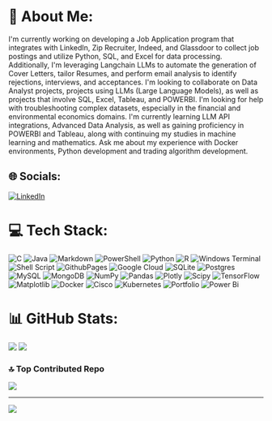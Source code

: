 # 💫 About Me:

I'm currently working on developing a Job Application program that integrates with LinkedIn, Zip Recruiter, Indeed, and Glassdoor to collect job postings and utilize Python, SQL, and Excel for data processing. Additionally, I'm leveraging Langchain LLMs to automate the generation of Cover Letters, tailor Resumes, and perform email analysis to identify rejections, interviews, and acceptances. I'm looking to collaborate on Data Analyst projects, projects using LLMs (Large Language Models), as well as projects that involve SQL, Excel, Tableau, and POWERBI. I'm looking for help with troubleshooting complex datasets, especially in the financial and environmental economics domains. I'm currently learning LLM API integrations, Advanced Data Analysis, as well as gaining proficiency in POWERBI and Tableau, along with continuing my studies in machine learning and mathematics. Ask me about my experience with Docker environments, Python development and trading algorithm development.

## 🌐 Socials:

[![LinkedIn](https://img.shields.io/badge/LinkedIn-%230077B5.svg?logo=linkedin&logoColor=white)](www.linkedin.com/in/ege-selcuk-7256541a3)

# 💻 Tech Stack:

![C](https://img.shields.io/badge/c-%2300599C.svg?style=for-the-badge&logo=c&logoColor=white) ![Java](https://img.shields.io/badge/java-%23ED8B00.svg?style=for-the-badge&logo=openjdk&logoColor=white) ![Markdown](https://img.shields.io/badge/markdown-%23000000.svg?style=for-the-badge&logo=markdown&logoColor=white) ![PowerShell](https://img.shields.io/badge/PowerShell-%235391FE.svg?style=for-the-badge&logo=powershell&logoColor=white) ![Python](https://img.shields.io/badge/python-3670A0?style=for-the-badge&logo=python&logoColor=ffdd54) ![R](https://img.shields.io/badge/r-%23276DC3.svg?style=for-the-badge&logo=r&logoColor=white) ![Windows Terminal](https://img.shields.io/badge/Windows%20Terminal-%234D4D4D.svg?style=for-the-badge&logo=windows-terminal&logoColor=white) ![Shell Script](https://img.shields.io/badge/shell_script-%23121011.svg?style=for-the-badge&logo=gnu-bash&logoColor=white) ![GithubPages](https://img.shields.io/badge/github%20pages-121013?style=for-the-badge&logo=github&logoColor=white) ![Google Cloud](https://img.shields.io/badge/GoogleCloud-%234285F4.svg?style=for-the-badge&logo=google-cloud&logoColor=white) ![SQLite](https://img.shields.io/badge/sqlite-%2307405e.svg?style=for-the-badge&logo=sqlite&logoColor=white) ![Postgres](https://img.shields.io/badge/postgres-%23316192.svg?style=for-the-badge&logo=postgresql&logoColor=white) ![MySQL](https://img.shields.io/badge/mysql-%2300000f.svg?style=for-the-badge&logo=mysql&logoColor=white) ![MongoDB](https://img.shields.io/badge/MongoDB-%234ea94b.svg?style=for-the-badge&logo=mongodb&logoColor=white) ![NumPy](https://img.shields.io/badge/numpy-%23013243.svg?style=for-the-badge&logo=numpy&logoColor=white) ![Pandas](https://img.shields.io/badge/pandas-%23150458.svg?style=for-the-badge&logo=pandas&logoColor=white) ![Plotly](https://img.shields.io/badge/Plotly-%233F4F75.svg?style=for-the-badge&logo=plotly&logoColor=white) ![Scipy](https://img.shields.io/badge/SciPy-%230C55A5.svg?style=for-the-badge&logo=scipy&logoColor=%white) ![TensorFlow](https://img.shields.io/badge/TensorFlow-%23FF6F00.svg?style=for-the-badge&logo=TensorFlow&logoColor=white) ![Matplotlib](https://img.shields.io/badge/Matplotlib-%23ffffff.svg?style=for-the-badge&logo=Matplotlib&logoColor=black) ![Docker](https://img.shields.io/badge/docker-%230db7ed.svg?style=for-the-badge&logo=docker&logoColor=white) ![Cisco](https://img.shields.io/badge/cisco-%23049fd9.svg?style=for-the-badge&logo=cisco&logoColor=black) ![Kubernetes](https://img.shields.io/badge/kubernetes-%23326ce5.svg?style=for-the-badge&logo=kubernetes&logoColor=white) ![Portfolio](https://img.shields.io/badge/Portfolio-%23000000.svg?style=for-the-badge&logo=firefox&logoColor=#FF7139) ![Power Bi](https://img.shields.io/badge/power_bi-F2C811?style=for-the-badge&logo=powerbi&logoColor=black)

# 📊 GitHub Stats:

![](https://github-readme-streak-stats.herokuapp.com/?user=TeomanEgeSelcuk&theme=synthwave&hide_border=false)
![](https://github-readme-stats.vercel.app/api/top-langs/?username=TeomanEgeSelcuk&theme=synthwave&hide_border=false&include_all_commits=true&count_private=true&layout=compact)

<!-- GitHub Stats 
![GitHub Stats](https://github-readme-stats.vercel.app/api?username=TeomanEgeSelcuk&theme=synthwave&hide_border=false&include_all_commits=true&count_private=true)
-->

<!-- GitHub Streak Stats
![GitHub Streak Stats](https://github-readme-streak-stats.herokuapp.com/?user=TeomanEgeSelcuk&theme=synthwave&hide_border=false)
-->


### 🔝 Top Contributed Repo

![](https://github-contributor-stats.vercel.app/api?username=TeomanEgeSelcuk&limit=5&theme=radical&combine_all_yearly_contributions=true)

---

[![](https://visitcount.itsvg.in/api?id=TeomanEgeSelcuk&icon=2&color=10)](https://visitcount.itsvg.in)

<!-- Proudly created with GPRM ( https://gprm.itsvg.in ) -->
